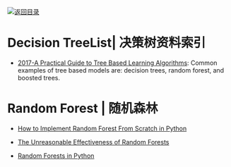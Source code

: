 [![返回目录](https://user-images.githubusercontent.com/5803001/38079637-ff0abcf0-3371-11e8-9b76-ad651620afc7.jpg)](https://github.com/wxyyxc1992/Awesome-Lists)

# Decision TreeList| 决策树资料索引

- [2017-A Practical Guide to Tree Based Learning Algorithms](https://sadanand-singh.github.io/posts/treebasedmodels/): Common examples of tree based models are: decision trees, random forest, and boosted trees.

# Random Forest | 随机森林

- [How to Implement Random Forest From Scratch in Python](http://machinelearningmastery.com/implement-random-forest-scratch-python/)

- [The Unreasonable Effectiveness of Random Forests](https://medium.com/rants-on-machine-learning/the-unreasonable-effectiveness-of-random-forests-f33c3ce28883#.wdmxlsekf)

- [Random Forests in Python](http://www.kdnuggets.com/2016/12/random-forests-python.html)
